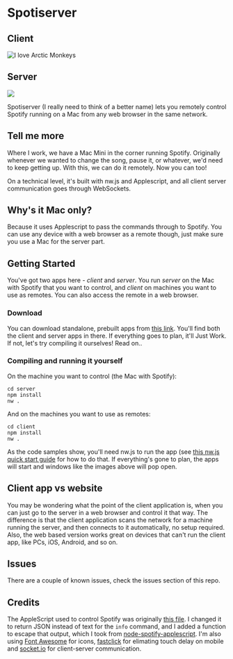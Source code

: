 # Spotiserver

## Client
![I love Arctic Monkeys](http://i.imgur.com/sZcWMtn.png)

## Server
![](http://i.imgur.com/wf92iDs.png)

Spotiserver (I really need to think of a better name) lets you remotely control Spotify running on a Mac from any web browser in the same network.

## Tell me more

Where I work, we have a Mac Mini in the corner running Spotify. Originally whenever we wanted to change the song, pause it, or whatever, we'd need to keep getting up. With this, we can do it remotely. Now you can too!

On a technical level, it's built with nw.js and Applescript, and all client server communication goes through WebSockets.

## Why's it Mac only?

Because it uses Applescript to pass the commands through to Spotify. You can use any device with a web browser as a remote though, just make sure you use a Mac for the server part.

## Getting Started

You've got two apps here - *client* and *server*. You run *server* on the Mac with Spotify that you want to control, and *client* on machines you want to use as remotes. You can also access the remote in a web browser.

### Download

You can download standalone, prebuilt apps from [this link](http://sdonnelly.co.uk/downloads/spotiserver.zip). You'll find both the client and server apps in there. If everything goes to plan, it'll Just Work. If not, let's try compiling it ourselves! Read on..

### Compiling and running it yourself

On the machine you want to control (the Mac with Spotify):

```
cd server
npm install
nw .
```

And on the machines you want to use as remotes:

```
cd client
npm install
nw .
```

As the code samples show, you'll need nw.js to run the app (see [this nw.js quick start guide](https://github.com/nwjs/nw.js/blob/master/README.md) for how to do that. If everything's gone to plan, the apps will start and windows like the images above will pop open.

## Client app vs website

You may be wondering what the point of the client application is, when you can just go to the server in a web browser and control it that way. The difference is that the client application scans the network for a machine running the server, and then connects to it automatically, no setup required. Also, the web based version works great on devices that can't run the client app, like PCs, iOS, Android, and so on.

## Issues

There are a couple of known issues, check the issues section of this repo.

## Credits

The AppleScript used to control Spotify was originally [this file](https://github.com/dronir/SpotifyControl). I changed it to return JSON instead of text for the `info` command, and I added a function to escape that output, which I took from [node-spotify-applescript](https://github.com/andrehaveman/spotify-node-applescript). I'm also using [Font Awesome](https://github.com/FortAwesome/Font-Awesome) for icons, [fastclick](https://github.com/ftlabs/fastclick) for elimating touch delay on mobile and [socket.io](http://socket.io/) for client-server communication.
